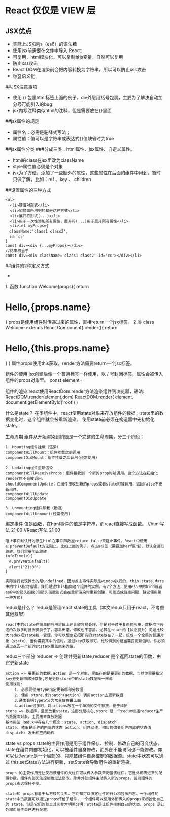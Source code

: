 # React 仅仅是 VIEW 层

## JSX优点 
  
   <ul>
	  <li>实际上JSX是js（es6）的语法糖</li>
	  <li>使用jsx前需要在文件中导入 React:</li>
	  <li>可复用，html模块化，可以复制给js变量，自然可以复用</li>
	  <li>防止xss攻击</li>
	  <li>React DOM在渲染前会把内容转换为字符串，所以可以防止xss攻击</li>
	  <li>标签语义化</li>
  </ul>
  
##JSX注意事项
    <ul>
	  <li>使用 () 包裹html标签上面的例子，div外层用括号包裹，主要为了解决自动加分号可能引入的bug</li>
	  <li>jsx内写注释类似html的注释，但是需要放在{}里面</li>
  </ul>
  
 ##jsx属性的规定 
    <ul>
	  <li>属性名：必需是驼峰式写法；</li>
	  <li>属性值：值可以是字符串或表达式{}值缺省时为true</li>
  </ul>

 ##jsx属性分类
    ###分成三类：html属性、jsx属性、自定义属性。
    <ul>
	  <li>html的class在jsx里改为className</li>
	  <li>style属性值必须是个对象</li>
	  <li>jsx为了方便，添加了一些额外的属性，这些属性在后面的组件中用到，暂时只做了解，比如：ref 、key 、 children</li>
  </ul>


 ##设置属性的三种方式
   
    <ul>
	  <li>键值对形式</li>
	  <li>如前面所用到的都是这种方式</li>
	  <li>展开符形式(...)</li>
	  <li>用于一次性添加所有属性，展开符(...)用于展开所有属性</li>
	  <li>let myProps={
	　className:'class1 class2',
	　id:'cc'
	}
	const div=<div {...myProps}></div>
	//结果相当于
	const div=<div className='class1 class2' id='cc'></div></li>
  </ul>
  
  
  
  
  
 ##组件的2种定义方式
	<ul>
		<li></li>
	</ul>
	1. 函数
	function Welcome(props){
		return <h1>Hello,{props.name}</h1>
	}
	props是使用组件时传递过来的属性，直接return一个jsx标签。
	2.类
	class Welcome extends React.Component{
		render(){
			return <h1>Hello,{this.props.name}</h1>
		}
	}
	属性props使用this获取，render方法需要return一个jsx标签。

组件的使用
	jsx创建后像一个普通标签一样使用，以 / 号封闭标签。属性会被传入组件的props对象里。
	const element=<Welcome name="cc"/>

组件的渲染
	react使用ReactDom.render方法渲染组件到浏览器，语法:
	ReactDOM.render(element,dom)
	ReactDOM.render(
		element,
		document.getElementById('root')
	)



什么是state？
	在类组件中，react使用state对象来存放组件的数据，state里的数据变化时，这个组件就会被重新渲染。
	使用state前必须在构造器中先初始化state。




生命周期
	组件从开始渲染到销毁是一个完整的生命周期，分三个阶段：

	1. Mounting组件挂载（渲染）
	componentWillMount：组件挂载之前调用
    componentDidMount：组件挂载之后调用(经常使用)

	2. Updating组件重新渲染
	componentWillReceiveProps：组件接收到一个新的prop时被调用。这个方法在初始化render时不会被调用。
	shouldComponentUpdate：在组件接收到新的props或者state时被调用，返回false不更新组件。
	componentWillUpdate
	componentDidUpdate

	3. Unmounting组件卸载（销毁）
	componentWillUnmount(经常使用)




绑定事件
	值是函数，在html事件的值是字符串，而react直接写成函数。
	//html写法
	<a onclick="infoTime()">21:00</a>
	//React写法
	<a onClick={this.infoTime}>21:00</a>

	阻止事件默认行为原生html在事件函数里return false来阻止事件，React中使用e.preventDefault方法阻止。比如上面的例子，点击a标签（需要加herf属性），默认会进行跳转，我们需要阻止跳转
	infoTime(e){
	　e.preventDefault()
	　alert("21:00")
	}

	实际运行发现弹出的是undefined，因为点击事件实际是window执行的，this.state.date中的this指向错误，我们期望this指向这个组件的实例，有2个方法，使用es5中的bind或者es6中的箭头函数(但箭头函数形式会在重新渲染时重新创建，可能造成性能问题，建议使用第一种方式)



redux是什么？
	redux是管理react state的工具（本文redux只用于react，不考虑其他框架）

	react中的state在简单的应用逻辑上还比较容易处理，但是对于过于复杂的应用，数据向下传递的次数多时就很费脑子了，容易出错，修改也不容易，尤其在react的【状态提升】问题比较大redux把state统一管理，你可以想象它把所有的state放在了一起，组成一个全局的普通对象（state），当你需要其中的值时，通过key获取即可，比较特别的是当需要更新值时，你必须通过返回一个新的state以覆盖原来的值。

redux三个部分
	reducer => 创建并更新state,reducer 是个返回state的函数，由它更新state

	action => 要更新的数据,action 是一个对象，里面存的是要更新的数据，当然你需要指定key去更新哪部分数据,它是更新store中的state数据唯一来源
	使用规则:
		1. 必须要使用type指定更新哪部分数据
		2. 使用 store.dispatch(action) 调用action去更新数据
		3.通常会把type定义为常量放在最上面
		4.action过多时，将actions放在一个单独的文件存放，便于维护
	store => 数据库，里面放着state，这部分是核心,store 是一个redux根据reducer生产的数据库对象，主要用来存放数据
	基本用法 Redux中存在几个概念：state, action, dispatch
	state: 依旧是组件的内部的状态 action: 组件动作，相应的改变组件内部的状态值 dispatch: 发出相应的动作



state vs props
	state的主要作用是用于组件保存、控制、修改自己的可变状态。state在组件内部初始化，可以被组件自身修改，而外部不能访问也不能修改。你可以认为state是一个局部的、只能被组件自身控制的数据源。state中状态可以通过 this.setState方法进行更新，setState会导致组件的重新渲染。

	props 的主要作用是让使用该组件的父组件可以传入参数来配置该组件。它是外部传进来的配置参数，组件内部无法控制也无法修改。除非外部组件主动传入新的props，否则组件的 props永远保持不变。

	state和 props有着千丝万缕的关系。它们都可以决定组件的行为和显示形态。一个组件的state中的数据可以通过props传给子组件，一个组件可以使用外部传入的props来初始化自己的 state。但是它们的职责其实非常明晰分明：state是让组件控制自己的状态，props 是让外部对组件自己进行配置。
